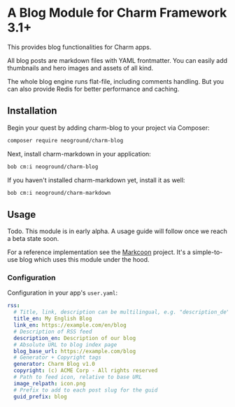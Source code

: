 # A Blog Module for Charm Framework 3.1+

This provides blog functionalities for Charm apps.

All blog posts are markdown files with YAML frontmatter. You can easily add thumbnails and hero images and
assets of all kind.

The whole blog engine runs flat-file, including comments handling. But you can also provide Redis
for better performance and caching.

## Installation

Begin your quest by adding charm-blog to your project via Composer:

```bash
composer require neoground/charm-blog
```

Next, install charm-markdown in your application:

```bash
bob cm:i neoground/charm-blog
```

If you haven't installed charm-markdown yet, install it as well:

```bash
bob cm:i neoground/charm-markdown
```

## Usage

Todo. This module is in early alpha. A usage guide will follow once we reach a beta state soon.

For a reference implementation see the [Markcoon](https://github.com/neoground/markcoon) project. 
It's a simple-to-use blog which uses this module under the hood.

### Configuration

Configuration in your app's `user.yaml`:

```yaml
rss:
  # Title, link, description can be multilingual, e.g. "description_de" for german
  title_en: My English Blog
  link_en: https://example.com/en/blog
  # Description of RSS feed
  description_en: Description of our blog
  # Absolute URL to blog index page
  blog_base_url: https://example.com/blog
  # Generator + Copyright tags
  generator: Charm Blog v1.0
  copyright: (c) ACME Corp - All rights reserved
  # Path to feed icon, relative to base URL
  image_relpath: icon.png
  # Prefix to add to each post slug for the guid
  guid_prefix: blog
```